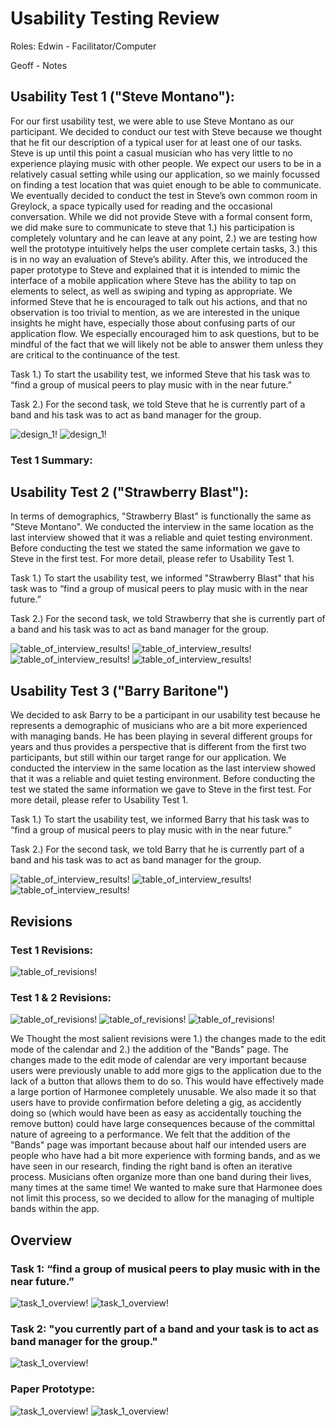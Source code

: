 # Usability Testing Review
Roles: 
Edwin - Facilitator/Computer

Geoff - Notes
## Usability Test 1 ("Steve Montano"):
For our first usability test, we were able to use Steve Montano as our participant. We decided to conduct our test with Steve because we thought that he fit our description of a typical user for at least one of our tasks. Steve is up until this point a casual musician who has very little to no experience playing music with other people. We expect our users to be in a relatively casual setting while using our application, so we mainly focussed on finding a test location that was quiet enough to be able to communicate. We eventually decided to conduct the test in Steve’s own common room in Greylock, a space typically used for reading and the occasional conversation. While we did not provide Steve with a formal consent form, we did make sure to communicate to steve that 1.) his participation is completely voluntary and he can leave at any point, 2.) we are testing how well the prototype intuitively helps the user complete certain tasks, 3.) this is in no way an evaluation of Steve’s ability. After this, we introduced the paper prototype to Steve and explained that it is intended to mimic the interface of a mobile application where Steve has the ability to tap on elements to select, as well as swiping and typing as appropriate. We informed Steve that he is encouraged to talk out his actions, and that no observation is too trivial to mention, as we are interested in the unique insights he might have, especially those about confusing parts of our application flow. We especially encouraged him to ask questions, but to be mindful of the fact that we will likely not be able to answer them unless they are critical to the continuance of the test.

Task 1.)
	To start the usability test, we informed Steve that his task was to “find a group of musical peers to play music with in the near future.”
	
Task 2.)
  	 For the second task, we told Steve that he is currently part of a band and his task was to act as band manager for the group.

![design_1!](/img/UserTestTable1.PNG)
![design_1!](/img/UserTestTable2.PNG)

###  Test 1 Summary:



## Usability Test 2 ("Strawberry Blast"):
In terms of demographics, "Strawberry Blast" is functionally the same as "Steve Montano". We conducted the interview in the same location as the last interview showed that it was a reliable and quiet testing environment. Before conducting the test we stated the same information we gave to Steve in the first test. For more detail, please refer to Usability Test 1.


Task 1.)
	To start the usability test, we informed "Strawberry Blast" that his task was to “find a group of musical peers to play music with in the near future.”

Task 2.)
  	 For the second task, we told Strawberry that she is currently part of a band and his task was to act as band manager for the group.

![table_of_interview_results!](/img/StrawberryInterview1.png)
![table_of_interview_results!](/img/StrawberryInterview2.png)
![table_of_interview_results!](/img/StrawberryInterview3.png)
![table_of_interview_results!](/img/StrawberryInterview4.png)



## Usability Test 3 ("Barry Baritone")
We decided to ask Barry to be a participant in our usability test because he represents a demographic of musicians who are a bit more experienced with managing bands. He has been playing in several different groups for years and thus provides a perspective that is different from the first two participants, but still within our target range for our application. We conducted the interview in the same location as the last interview showed that it was a reliable and quiet testing environment. Before conducting the test we stated the same information we gave to Steve in the first test. For more detail, please refer to Usability Test 1.


Task 1.)
	To start the usability test, we informed Barry that his task was to “find a group of musical peers to play music with in the near future.”

Task 2.)
  	 For the second task, we told Barry that he is currently part of a band and his task was to act as band manager for the group.

![table_of_interview_results!](/img/BarryInterview1.png)
![table_of_interview_results!](/img/BarryInterview2.png)
![table_of_interview_results!](/img/BarryInterview3.png)



## Revisions
### Test 1 Revisions:
![table_of_revisions!](/img/UsabilityTest1Rev.PNG)

### Test 1 & 2 Revisions:
![table_of_revisions!](/img/Revisions1-11-10-19.png)
![table_of_revisions!](/img/Revisions2-11-10-19.png)
![table_of_revisions!](/img/Revisions3-11-10-19.png)

We Thought the most salient revisions were 1.) the changes made to the edit mode of the calendar and 2.) the addition of the "Bands" page. The changes made to the edit mode of calendar are very important because users were previously unable to add more gigs to the application due to the lack of a button that allows them to do so. This would have effectively made a large portion of Harmonee completely unusable. We also made it so that users have to provide confirmation before deleting a gig, as accidently doing so (which would have been as easy as accidentally touching the remove button) could have large consequences because of the committal nature of agreeing to a performance. We felt that the addition of the "Bands" page was important because about half our intended users are people who have had a bit more experience with forming bands, and as we have seen in our research, finding the right band is often an iterative process. Musicians often organize more than one band during their lives, many times at the same time! We wanted to make sure that Harmonee does not limit this process, so we decided to allow for the managing of multiple bands within the app. 

## Overview

### Task 1: “find a group of musical peers to play music with in the near future.”
![task_1_overview!](/img/Task1-1.png)
![task_1_overview!](/img/Task1-2.png)

### Task 2: "you currently part of a band and your task is to act as band manager for the group."
![task_1_overview!](/img/Task2.png)

### Paper Prototype:
![task_1_overview!](/img/PrototypeOverview1.png)
![task_1_overview!](/img/PrototypeOverview2.png)




